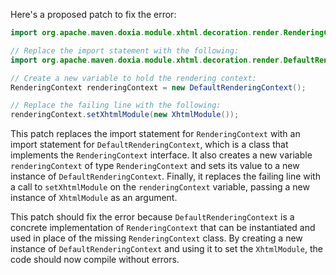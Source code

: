 Here's a proposed patch to fix the error:
```java
import org.apache.maven.doxia.module.xhtml.decoration.render.RenderingContext;

// Replace the import statement with the following:
import org.apache.maven.doxia.module.xhtml.decoration.render.DefaultRenderingContext;

// Create a new variable to hold the rendering context:
RenderingContext renderingContext = new DefaultRenderingContext();

// Replace the failing line with the following:
renderingContext.setXhtmlModule(new XhtmlModule());
```
This patch replaces the import statement for `RenderingContext` with an import statement for `DefaultRenderingContext`, which is a class that implements the `RenderingContext` interface. It also creates a new variable `renderingContext` of type `RenderingContext` and sets its value to a new instance of `DefaultRenderingContext`. Finally, it replaces the failing line with a call to `setXhtmlModule` on the `renderingContext` variable, passing a new instance of `XhtmlModule` as an argument.

This patch should fix the error because `DefaultRenderingContext` is a concrete implementation of `RenderingContext` that can be instantiated and used in place of the missing `RenderingContext` class. By creating a new instance of `DefaultRenderingContext` and using it to set the `XhtmlModule`, the code should now compile without errors.